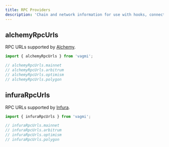 ```yaml
---
title: RPC Providers
description: 'Chain and network information for use with hooks, connectors, and anywhere else you need in your app.'
---
```


## alchemyRpcUrls

RPC URLs supported by [Alchemy](https://www.alchemy.com/).

```js
import { alchemyRpcUrls } from 'vagmi';

// alchemyRpcUrls.mainnet
// alchemyRpcUrls.arbitrum
// alchemyRpcUrls.optimism
// alchemyRpcUrls.polygon
```

## infuraRpcUrls

RPC URLs supported by [Infura](https://infura.io/).

```js
import { infuraRpcUrls } from 'vagmi';

// infuraRpcUrls.mainnet
// infuraRpcUrls.arbitrum
// infuraRpcUrls.optimism
// infuraRpcUrls.polygon
```

